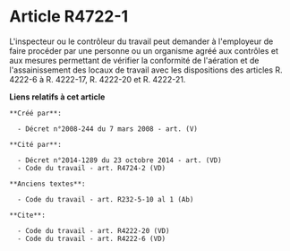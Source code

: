 # Article R4722-1

L'inspecteur ou le contrôleur du travail peut demander à l'employeur de faire procéder par une personne ou un organisme agréé
aux contrôles et aux mesures permettant de vérifier la conformité de l'aération et de l'assainissement des locaux de travail
avec les dispositions des articles R. 4222-6 à R. 4222-17, R. 4222-20 et R. 4222-21.

**Liens relatifs à cet article**

	**Créé par**:

	  - Décret n°2008-244 du 7 mars 2008 - art. (V)

	**Cité par**:

	  - Décret n°2014-1289 du 23 octobre 2014 - art. (VD)
	  - Code du travail - art. R4724-2 (VD)

	**Anciens textes**:

	  - Code du travail - art. R232-5-10 al 1 (Ab)

	**Cite**:

	  - Code du travail - art. R4222-20 (VD)
	  - Code du travail - art. R4222-6 (VD)
